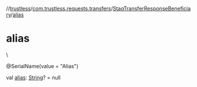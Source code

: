 //[trustless](../../../index.md)/[com.trustless.requests.transfers](../index.md)/[StaqTransferResponseBeneficiary](index.md)/[alias](alias.md)

# alias

\

@SerialName(value = &quot;Alias&quot;)

val [alias](alias.md): [String](https://kotlinlang.org/api/latest/jvm/stdlib/kotlin/-string/index.html)? = null
